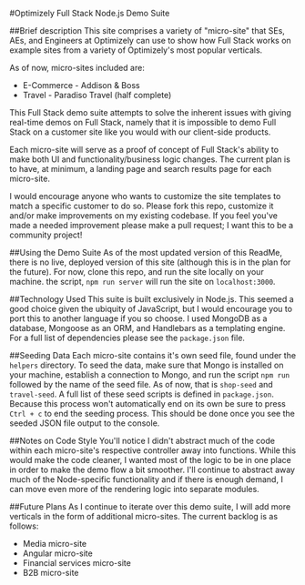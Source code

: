 #Optimizely Full Stack Node.js Demo Suite

##Brief description
This site comprises a variety of "micro-site" that SEs, AEs, and Engineers at Optimizely can use to show how Full Stack works on example sites from a variety of Optimizely's most popular verticals.

As of now, micro-sites included are:
* E-Commerce - Addison & Boss
* Travel - Paradiso Travel (half complete)

This Full Stack demo suite attempts to solve the inherent issues with giving real-time demos on Full Stack, namely that it is impossible to demo Full Stack on a customer site like you would with our client-side products.

Each micro-site will serve as a proof of concept of Full Stack's ability to make both UI and functionality/business logic changes.  The current plan is to have, at minimum, a landing page and search results page for each micro-site.

I would encourage anyone who wants to customize the site templates to match a specific customer to do so.  Please fork this repo, customize it and/or make improvements on my existing codebase. If you feel you've made a needed improvement please make a pull request; I want this to be a community project!


##Using the Demo Suite
As of the most updated version of this ReadMe, there is no live, deployed version of this site (although this is in the plan for the future). For now, clone this repo, and run the site locally on your machine. the script, ```npm run server``` will run the site on ```localhost:3000```.

##Technology Used
This suite is built exclusively in Node.js.  This seemed a good choice given the ubiquity of JavaScript, but I would encourage you to port this to another language if you so choose.  I used MongoDB as a database, Mongoose as an ORM, and Handlebars as a templating engine.  For a full list of dependencies please see the ```package.json``` file.

##Seeding Data
Each micro-site contains it's own seed file, found under the ```helpers``` directory. To seed the data, make sure that Mongo is installed on your machine, establish a connection to Mongo, and run the script ```npm run``` followed by the name of the seed file. As of now, that is ```shop-seed``` and ```travel-seed```.  A full list of these seed scripts is defined in ```package.json```. Because this process won't automatically end on its own be sure to press ```Ctrl + c``` to end the seeding process.  This should be done once you see the seeded JSON file output to the console.

##Notes on Code Style
You'll notice I didn't abstract much of the code within each micro-site's respective controller away into functions.  While this would make the code cleaner, I wanted most of the logic to be in one place in order to make the demo flow a bit smoother. I'll continue to abstract away much of the Node-specific functionality and if there is enough demand, I can move even more of the rendering logic into separate modules. 

##Future Plans
As I continue to iterate over this demo suite, I will add more verticals in the form of additional micro-sites.  The current backlog is as follows:
* Media micro-site
* Angular micro-site
* Financial services micro-site
* B2B micro-site
